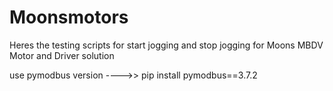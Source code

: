 # Moonsmotors
Heres the testing scripts for start jogging and stop jogging for Moons MBDV Motor and Driver solution

use pymodbus version ---->> pip install pymodbus==3.7.2
